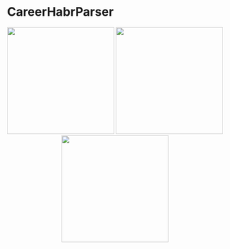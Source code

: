 # CareerHabrParser

<p align="center">
  <img src="https://user-images.githubusercontent.com/55358203/132751782-0c385a26-0af8-4599-942f-07b17429eea0.png" width="250" />
  <img src="https://user-images.githubusercontent.com/55358203/132751816-d4d16038-4022-409e-a25a-e9b81db60602.png" width="250" /> 
  <img src="https://user-images.githubusercontent.com/55358203/132752330-b1097921-22fb-4b8e-a5a7-95acf06b84b1.png" width="250" />
</p>
  

